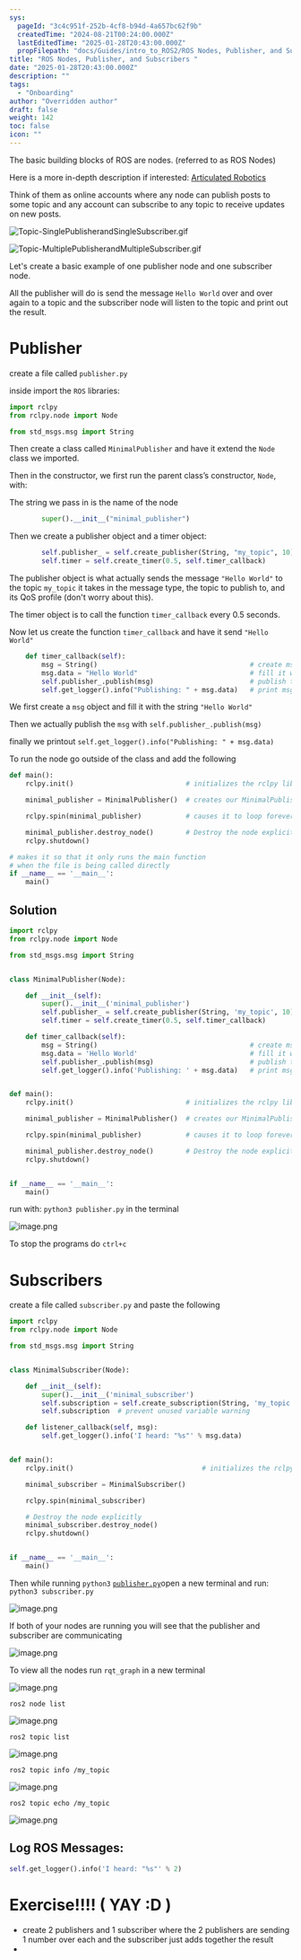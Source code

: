 ```yaml
---
sys:
  pageId: "3c4c951f-252b-4cf8-b94d-4a657bc62f9b"
  createdTime: "2024-08-21T00:24:00.000Z"
  lastEditedTime: "2025-01-28T20:43:00.000Z"
  propFilepath: "docs/Guides/intro_to_ROS2/ROS Nodes, Publisher, and Subscribers .md"
title: "ROS Nodes, Publisher, and Subscribers "
date: "2025-01-28T20:43:00.000Z"
description: ""
tags:
  - "Onboarding"
author: "Overridden author"
draft: false
weight: 142
toc: false
icon: ""
---
```


The basic building blocks of ROS are nodes. (referred to as ROS Nodes)

Here is a more in-depth description if interested: [Articulated Robotics](https://articulatedrobotics.xyz/tutorials/ready-for-ros/ros-overview#2-nodes)

Think of them as online accounts where any node can publish posts to some topic and any account can subscribe to any topic to receive updates on new posts.

![Topic-SinglePublisherandSingleSubscriber.gif](https://docs.ros.org/en/humble/_images/Topic-SinglePublisherandSingleSubscriber.gif)

![Topic-MultiplePublisherandMultipleSubscriber.gif](https://docs.ros.org/en/humble/_images/Topic-MultiplePublisherandMultipleSubscriber.gif)

Let's create a basic example of one publisher node and one subscriber node.

All the publisher will do is send the message `Hello World` over and over again to a topic and the subscriber node will listen to the topic and print out the result.

# Publisher

create a file called `publisher.py` 

inside import the `ROS` libraries:

```python
import rclpy
from rclpy.node import Node

from std_msgs.msg import String
```

Then create a class called `MinimalPublisher` and have it extend the `Node` class we imported.

Then in the constructor, we first run the parent class’s constructor, `Node`, with:

The string we pass in is the name of the node

```python
        super().__init__("minimal_publisher")
```

Then we create a publisher object and a timer object:

```python
        self.publisher_ = self.create_publisher(String, "my_topic", 10)
        self.timer = self.create_timer(0.5, self.timer_callback)
```

The publisher object is what actually sends the message `"Hello World"` to the topic `my_topic` it takes in the message type, the topic to publish to, and its QoS profile (don't worry about this).

The timer object is to call the function `timer_callback` every 0.5 seconds.

Now let us create the function `timer_callback` and have it send `"Hello World"`

```python
    def timer_callback(self):
        msg = String()                                      # create msg object
        msg.data = "Hello World"                            # fill it with data
        self.publisher_.publish(msg)                        # publish the message
        self.get_logger().info("Publishing: " + msg.data)   # print msg
```

We first create a `msg` object and fill it with the string `"Hello World"`

Then we actually publish the `msg` with `self.publisher_.publish(msg)`

finally we printout `self.get_logger().info("Publishing: " + msg.data)`

To run the node go outside of the class and add the following

```python
def main():
    rclpy.init()                            # initializes the rclpy library

    minimal_publisher = MinimalPublisher()  # creates our MinimalPublisher object

    rclpy.spin(minimal_publisher)           # causes it to loop forever

    minimal_publisher.destroy_node()        # Destroy the node explicitly
    rclpy.shutdown()

# makes it so that it only runs the main function
# when the file is being called directly
if __name__ == '__main__': 
    main()
```

## Solution

```python
import rclpy
from rclpy.node import Node

from std_msgs.msg import String


class MinimalPublisher(Node):

    def __init__(self):
        super().__init__('minimal_publisher')
        self.publisher_ = self.create_publisher(String, 'my_topic', 10)
        self.timer = self.create_timer(0.5, self.timer_callback)

    def timer_callback(self):
        msg = String()                                      # create msg object
        msg.data = 'Hello World'                            # fill it with data
        self.publisher_.publish(msg)                        # publish the message
        self.get_logger().info('Publishing: ' + msg.data)   # print msg


def main():
    rclpy.init()                            # initializes the rclpy library

    minimal_publisher = MinimalPublisher()  # creates our MinimalPublisher object

    rclpy.spin(minimal_publisher)           # causes it to loop forever

    minimal_publisher.destroy_node()        # Destroy the node explicitly
    rclpy.shutdown()


if __name__ == '__main__':
    main()
```

run with: `python3 publisher.py` in the terminal

![image.png](https://prod-files-secure.s3.us-west-2.amazonaws.com/d518164a-d88e-44d1-a4ee-3adb3bd8bce0/9214accb-ad5b-44f1-a31c-b3167c59138b/image.png?X-Amz-Algorithm=AWS4-HMAC-SHA256&X-Amz-Content-Sha256=UNSIGNED-PAYLOAD&X-Amz-Credential=ASIAZI2LB466VEJXWUAX%2F20250309%2Fus-west-2%2Fs3%2Faws4_request&X-Amz-Date=20250309T190136Z&X-Amz-Expires=3600&X-Amz-Security-Token=IQoJb3JpZ2luX2VjEC4aCXVzLXdlc3QtMiJHMEUCIHA8GILwli0RbjPs%2Bhw3t%2F5Q42XWp1%2FcqH6xmgGiCTklAiEAmmMnNVdLLq2g4LFz%2BiKdPklNB%2FTH9UDIC%2BolPrzb%2FHwq%2FwMIdxAAGgw2Mzc0MjMxODM4MDUiDKrOWoPTvmFFl3D7DCrcA3h0VB3OyyeDOYLBx2Re2vmHR%2B4gaXXcLdsJkCCNJKuacpahAbQA4mBGNdnGvA0qcktaNFKMBUgAYq5JdhCJwc8vS3YpZ6dr1yXrX7KP95BJiXSsRdpkS4ww9WV%2BHKAhC70lnn%2FxKUwFs48mzxuZBNUE9AgGxP4Ym6z9tjY%2B56Mrp57KVMne7aFVM6%2Biyum3vutldBAtnLeYuZZ%2BbXv6%2BJowdHtzU%2B6xDFTvx%2BF17G7RZWf7eb2reha3zDKn%2BSecwR3PLN%2F3j%2Bl84yEC8QJnUVZnz%2BifNwL7kmUoABVcizpMzgRbbjaR%2FwuAoKBqJK3YTcQpjIuzJjMD8H8izV5jbhWRaLB3oeQd5rpJjT87uBF0c07tnQ016LBvivGc0b264ZWkE%2BohjaPMtT953aRXi9oXlOSZ%2B%2Fy95YiskG5Hrc%2FKDguXnJSEc1tE6DpTDSdhh8cLHLGl%2BjDqPOf9RWGbglkExl1O6moQxOOD1Rx7DB6wpt8F8MCjHOk8oUHMtmi%2BzaVhbBtPFWC3VZUwh3GVTqm9Ec4sOGLzZQBaTe%2FLe0rSMjoecMSvxTSHgeRz%2FT13JLreRL5XsxOR8pfoCXWtIkcbJvIKXW3o2j5hOFnN1vMlJOPDvOkiBVcCLiJ%2FMPOztr4GOqUB1IGfNibMvYjnTeRrM7VffFYMGwvJ6dbMn2lQ4Bo%2FpdYqR9h5BmGPEY1GAG%2BUEavrpD31ceTuxiqpLyzDsW2r9vqcTOb7BVvVmuv0G8q2Y1y3vv5zeuGY%2B9g0ymEa%2FX%2F6hP90CTi3wbUSjs2bRdfIWMCdOddaD4nmI%2BqkdLHfKPQ7ye8W5CbEltSfUEFv6BOCf3vPdWHO2qEBg%2BM39042tEHr6G%2Ff&X-Amz-Signature=07d9afe2ee7ff36cfdf370d744a20125ebea8892a45b01032313531fc46c1df4&X-Amz-SignedHeaders=host&x-id=GetObject)

To stop the programs do `ctrl+c`

# Subscribers

create a file called `subscriber.py` and paste the following

```python
import rclpy
from rclpy.node import Node

from std_msgs.msg import String


class MinimalSubscriber(Node):

    def __init__(self):
        super().__init__('minimal_subscriber')
        self.subscription = self.create_subscription(String, 'my_topic', self.listener_callback, 10)
        self.subscription  # prevent unused variable warning

    def listener_callback(self, msg):
        self.get_logger().info('I heard: "%s"' % msg.data)


def main():
    rclpy.init()                                # initializes the rclpy library

    minimal_subscriber = MinimalSubscriber()

    rclpy.spin(minimal_subscriber)

    # Destroy the node explicitly
    minimal_subscriber.destroy_node()
    rclpy.shutdown()


if __name__ == '__main__':
    main()
```

Then while running `python3` [`publisher.py`](http://publisher.py/)open a new terminal and run: `python3 subscriber.py` 

![image.png](https://prod-files-secure.s3.us-west-2.amazonaws.com/d518164a-d88e-44d1-a4ee-3adb3bd8bce0/611fccf2-c738-4dbd-94e9-98f209092866/image.png?X-Amz-Algorithm=AWS4-HMAC-SHA256&X-Amz-Content-Sha256=UNSIGNED-PAYLOAD&X-Amz-Credential=ASIAZI2LB466VEJXWUAX%2F20250309%2Fus-west-2%2Fs3%2Faws4_request&X-Amz-Date=20250309T190136Z&X-Amz-Expires=3600&X-Amz-Security-Token=IQoJb3JpZ2luX2VjEC4aCXVzLXdlc3QtMiJHMEUCIHA8GILwli0RbjPs%2Bhw3t%2F5Q42XWp1%2FcqH6xmgGiCTklAiEAmmMnNVdLLq2g4LFz%2BiKdPklNB%2FTH9UDIC%2BolPrzb%2FHwq%2FwMIdxAAGgw2Mzc0MjMxODM4MDUiDKrOWoPTvmFFl3D7DCrcA3h0VB3OyyeDOYLBx2Re2vmHR%2B4gaXXcLdsJkCCNJKuacpahAbQA4mBGNdnGvA0qcktaNFKMBUgAYq5JdhCJwc8vS3YpZ6dr1yXrX7KP95BJiXSsRdpkS4ww9WV%2BHKAhC70lnn%2FxKUwFs48mzxuZBNUE9AgGxP4Ym6z9tjY%2B56Mrp57KVMne7aFVM6%2Biyum3vutldBAtnLeYuZZ%2BbXv6%2BJowdHtzU%2B6xDFTvx%2BF17G7RZWf7eb2reha3zDKn%2BSecwR3PLN%2F3j%2Bl84yEC8QJnUVZnz%2BifNwL7kmUoABVcizpMzgRbbjaR%2FwuAoKBqJK3YTcQpjIuzJjMD8H8izV5jbhWRaLB3oeQd5rpJjT87uBF0c07tnQ016LBvivGc0b264ZWkE%2BohjaPMtT953aRXi9oXlOSZ%2B%2Fy95YiskG5Hrc%2FKDguXnJSEc1tE6DpTDSdhh8cLHLGl%2BjDqPOf9RWGbglkExl1O6moQxOOD1Rx7DB6wpt8F8MCjHOk8oUHMtmi%2BzaVhbBtPFWC3VZUwh3GVTqm9Ec4sOGLzZQBaTe%2FLe0rSMjoecMSvxTSHgeRz%2FT13JLreRL5XsxOR8pfoCXWtIkcbJvIKXW3o2j5hOFnN1vMlJOPDvOkiBVcCLiJ%2FMPOztr4GOqUB1IGfNibMvYjnTeRrM7VffFYMGwvJ6dbMn2lQ4Bo%2FpdYqR9h5BmGPEY1GAG%2BUEavrpD31ceTuxiqpLyzDsW2r9vqcTOb7BVvVmuv0G8q2Y1y3vv5zeuGY%2B9g0ymEa%2FX%2F6hP90CTi3wbUSjs2bRdfIWMCdOddaD4nmI%2BqkdLHfKPQ7ye8W5CbEltSfUEFv6BOCf3vPdWHO2qEBg%2BM39042tEHr6G%2Ff&X-Amz-Signature=72eb460a31a120ea0800eb5cbd3a50e59f0e19de05333a125c535509a21b3af5&X-Amz-SignedHeaders=host&x-id=GetObject)

If both of your nodes are running you will see that the publisher and subscriber are communicating

![image.png](https://prod-files-secure.s3.us-west-2.amazonaws.com/d518164a-d88e-44d1-a4ee-3adb3bd8bce0/eea428b5-1cf0-43bb-a30b-81cbaf6c5c78/image.png?X-Amz-Algorithm=AWS4-HMAC-SHA256&X-Amz-Content-Sha256=UNSIGNED-PAYLOAD&X-Amz-Credential=ASIAZI2LB466VEJXWUAX%2F20250309%2Fus-west-2%2Fs3%2Faws4_request&X-Amz-Date=20250309T190135Z&X-Amz-Expires=3600&X-Amz-Security-Token=IQoJb3JpZ2luX2VjEC4aCXVzLXdlc3QtMiJHMEUCIHA8GILwli0RbjPs%2Bhw3t%2F5Q42XWp1%2FcqH6xmgGiCTklAiEAmmMnNVdLLq2g4LFz%2BiKdPklNB%2FTH9UDIC%2BolPrzb%2FHwq%2FwMIdxAAGgw2Mzc0MjMxODM4MDUiDKrOWoPTvmFFl3D7DCrcA3h0VB3OyyeDOYLBx2Re2vmHR%2B4gaXXcLdsJkCCNJKuacpahAbQA4mBGNdnGvA0qcktaNFKMBUgAYq5JdhCJwc8vS3YpZ6dr1yXrX7KP95BJiXSsRdpkS4ww9WV%2BHKAhC70lnn%2FxKUwFs48mzxuZBNUE9AgGxP4Ym6z9tjY%2B56Mrp57KVMne7aFVM6%2Biyum3vutldBAtnLeYuZZ%2BbXv6%2BJowdHtzU%2B6xDFTvx%2BF17G7RZWf7eb2reha3zDKn%2BSecwR3PLN%2F3j%2Bl84yEC8QJnUVZnz%2BifNwL7kmUoABVcizpMzgRbbjaR%2FwuAoKBqJK3YTcQpjIuzJjMD8H8izV5jbhWRaLB3oeQd5rpJjT87uBF0c07tnQ016LBvivGc0b264ZWkE%2BohjaPMtT953aRXi9oXlOSZ%2B%2Fy95YiskG5Hrc%2FKDguXnJSEc1tE6DpTDSdhh8cLHLGl%2BjDqPOf9RWGbglkExl1O6moQxOOD1Rx7DB6wpt8F8MCjHOk8oUHMtmi%2BzaVhbBtPFWC3VZUwh3GVTqm9Ec4sOGLzZQBaTe%2FLe0rSMjoecMSvxTSHgeRz%2FT13JLreRL5XsxOR8pfoCXWtIkcbJvIKXW3o2j5hOFnN1vMlJOPDvOkiBVcCLiJ%2FMPOztr4GOqUB1IGfNibMvYjnTeRrM7VffFYMGwvJ6dbMn2lQ4Bo%2FpdYqR9h5BmGPEY1GAG%2BUEavrpD31ceTuxiqpLyzDsW2r9vqcTOb7BVvVmuv0G8q2Y1y3vv5zeuGY%2B9g0ymEa%2FX%2F6hP90CTi3wbUSjs2bRdfIWMCdOddaD4nmI%2BqkdLHfKPQ7ye8W5CbEltSfUEFv6BOCf3vPdWHO2qEBg%2BM39042tEHr6G%2Ff&X-Amz-Signature=d4c84b1c05b372600fcf51dde1c56c34aeb70288af5db8a03373f043eb17f261&X-Amz-SignedHeaders=host&x-id=GetObject)

To view all the nodes run `rqt_graph` in a new terminal

![image.png](https://prod-files-secure.s3.us-west-2.amazonaws.com/d518164a-d88e-44d1-a4ee-3adb3bd8bce0/1d98e964-4318-4d62-b5c4-8c8f78368598/image.png?X-Amz-Algorithm=AWS4-HMAC-SHA256&X-Amz-Content-Sha256=UNSIGNED-PAYLOAD&X-Amz-Credential=ASIAZI2LB466VEJXWUAX%2F20250309%2Fus-west-2%2Fs3%2Faws4_request&X-Amz-Date=20250309T190136Z&X-Amz-Expires=3600&X-Amz-Security-Token=IQoJb3JpZ2luX2VjEC4aCXVzLXdlc3QtMiJHMEUCIHA8GILwli0RbjPs%2Bhw3t%2F5Q42XWp1%2FcqH6xmgGiCTklAiEAmmMnNVdLLq2g4LFz%2BiKdPklNB%2FTH9UDIC%2BolPrzb%2FHwq%2FwMIdxAAGgw2Mzc0MjMxODM4MDUiDKrOWoPTvmFFl3D7DCrcA3h0VB3OyyeDOYLBx2Re2vmHR%2B4gaXXcLdsJkCCNJKuacpahAbQA4mBGNdnGvA0qcktaNFKMBUgAYq5JdhCJwc8vS3YpZ6dr1yXrX7KP95BJiXSsRdpkS4ww9WV%2BHKAhC70lnn%2FxKUwFs48mzxuZBNUE9AgGxP4Ym6z9tjY%2B56Mrp57KVMne7aFVM6%2Biyum3vutldBAtnLeYuZZ%2BbXv6%2BJowdHtzU%2B6xDFTvx%2BF17G7RZWf7eb2reha3zDKn%2BSecwR3PLN%2F3j%2Bl84yEC8QJnUVZnz%2BifNwL7kmUoABVcizpMzgRbbjaR%2FwuAoKBqJK3YTcQpjIuzJjMD8H8izV5jbhWRaLB3oeQd5rpJjT87uBF0c07tnQ016LBvivGc0b264ZWkE%2BohjaPMtT953aRXi9oXlOSZ%2B%2Fy95YiskG5Hrc%2FKDguXnJSEc1tE6DpTDSdhh8cLHLGl%2BjDqPOf9RWGbglkExl1O6moQxOOD1Rx7DB6wpt8F8MCjHOk8oUHMtmi%2BzaVhbBtPFWC3VZUwh3GVTqm9Ec4sOGLzZQBaTe%2FLe0rSMjoecMSvxTSHgeRz%2FT13JLreRL5XsxOR8pfoCXWtIkcbJvIKXW3o2j5hOFnN1vMlJOPDvOkiBVcCLiJ%2FMPOztr4GOqUB1IGfNibMvYjnTeRrM7VffFYMGwvJ6dbMn2lQ4Bo%2FpdYqR9h5BmGPEY1GAG%2BUEavrpD31ceTuxiqpLyzDsW2r9vqcTOb7BVvVmuv0G8q2Y1y3vv5zeuGY%2B9g0ymEa%2FX%2F6hP90CTi3wbUSjs2bRdfIWMCdOddaD4nmI%2BqkdLHfKPQ7ye8W5CbEltSfUEFv6BOCf3vPdWHO2qEBg%2BM39042tEHr6G%2Ff&X-Amz-Signature=8aa7241044b972ade2355d3e14560ab5cc0630709a6d8ddd246c4d68c47cad4e&X-Amz-SignedHeaders=host&x-id=GetObject)

`ros2 node list`

![image.png](https://prod-files-secure.s3.us-west-2.amazonaws.com/d518164a-d88e-44d1-a4ee-3adb3bd8bce0/680ac8cf-e6d9-4164-9ece-5b9a6fccffee/image.png?X-Amz-Algorithm=AWS4-HMAC-SHA256&X-Amz-Content-Sha256=UNSIGNED-PAYLOAD&X-Amz-Credential=ASIAZI2LB466VEJXWUAX%2F20250309%2Fus-west-2%2Fs3%2Faws4_request&X-Amz-Date=20250309T190135Z&X-Amz-Expires=3600&X-Amz-Security-Token=IQoJb3JpZ2luX2VjEC4aCXVzLXdlc3QtMiJHMEUCIHA8GILwli0RbjPs%2Bhw3t%2F5Q42XWp1%2FcqH6xmgGiCTklAiEAmmMnNVdLLq2g4LFz%2BiKdPklNB%2FTH9UDIC%2BolPrzb%2FHwq%2FwMIdxAAGgw2Mzc0MjMxODM4MDUiDKrOWoPTvmFFl3D7DCrcA3h0VB3OyyeDOYLBx2Re2vmHR%2B4gaXXcLdsJkCCNJKuacpahAbQA4mBGNdnGvA0qcktaNFKMBUgAYq5JdhCJwc8vS3YpZ6dr1yXrX7KP95BJiXSsRdpkS4ww9WV%2BHKAhC70lnn%2FxKUwFs48mzxuZBNUE9AgGxP4Ym6z9tjY%2B56Mrp57KVMne7aFVM6%2Biyum3vutldBAtnLeYuZZ%2BbXv6%2BJowdHtzU%2B6xDFTvx%2BF17G7RZWf7eb2reha3zDKn%2BSecwR3PLN%2F3j%2Bl84yEC8QJnUVZnz%2BifNwL7kmUoABVcizpMzgRbbjaR%2FwuAoKBqJK3YTcQpjIuzJjMD8H8izV5jbhWRaLB3oeQd5rpJjT87uBF0c07tnQ016LBvivGc0b264ZWkE%2BohjaPMtT953aRXi9oXlOSZ%2B%2Fy95YiskG5Hrc%2FKDguXnJSEc1tE6DpTDSdhh8cLHLGl%2BjDqPOf9RWGbglkExl1O6moQxOOD1Rx7DB6wpt8F8MCjHOk8oUHMtmi%2BzaVhbBtPFWC3VZUwh3GVTqm9Ec4sOGLzZQBaTe%2FLe0rSMjoecMSvxTSHgeRz%2FT13JLreRL5XsxOR8pfoCXWtIkcbJvIKXW3o2j5hOFnN1vMlJOPDvOkiBVcCLiJ%2FMPOztr4GOqUB1IGfNibMvYjnTeRrM7VffFYMGwvJ6dbMn2lQ4Bo%2FpdYqR9h5BmGPEY1GAG%2BUEavrpD31ceTuxiqpLyzDsW2r9vqcTOb7BVvVmuv0G8q2Y1y3vv5zeuGY%2B9g0ymEa%2FX%2F6hP90CTi3wbUSjs2bRdfIWMCdOddaD4nmI%2BqkdLHfKPQ7ye8W5CbEltSfUEFv6BOCf3vPdWHO2qEBg%2BM39042tEHr6G%2Ff&X-Amz-Signature=b1accc68b913b96c4f859d386ce3761bba734b41edb762edad13d25d97055ee8&X-Amz-SignedHeaders=host&x-id=GetObject)

`ros2 topic list`

![image.png](https://prod-files-secure.s3.us-west-2.amazonaws.com/d518164a-d88e-44d1-a4ee-3adb3bd8bce0/eee2ebe1-27ef-4a4a-96fb-2ca54126fb29/image.png?X-Amz-Algorithm=AWS4-HMAC-SHA256&X-Amz-Content-Sha256=UNSIGNED-PAYLOAD&X-Amz-Credential=ASIAZI2LB466VEJXWUAX%2F20250309%2Fus-west-2%2Fs3%2Faws4_request&X-Amz-Date=20250309T190136Z&X-Amz-Expires=3600&X-Amz-Security-Token=IQoJb3JpZ2luX2VjEC4aCXVzLXdlc3QtMiJHMEUCIHA8GILwli0RbjPs%2Bhw3t%2F5Q42XWp1%2FcqH6xmgGiCTklAiEAmmMnNVdLLq2g4LFz%2BiKdPklNB%2FTH9UDIC%2BolPrzb%2FHwq%2FwMIdxAAGgw2Mzc0MjMxODM4MDUiDKrOWoPTvmFFl3D7DCrcA3h0VB3OyyeDOYLBx2Re2vmHR%2B4gaXXcLdsJkCCNJKuacpahAbQA4mBGNdnGvA0qcktaNFKMBUgAYq5JdhCJwc8vS3YpZ6dr1yXrX7KP95BJiXSsRdpkS4ww9WV%2BHKAhC70lnn%2FxKUwFs48mzxuZBNUE9AgGxP4Ym6z9tjY%2B56Mrp57KVMne7aFVM6%2Biyum3vutldBAtnLeYuZZ%2BbXv6%2BJowdHtzU%2B6xDFTvx%2BF17G7RZWf7eb2reha3zDKn%2BSecwR3PLN%2F3j%2Bl84yEC8QJnUVZnz%2BifNwL7kmUoABVcizpMzgRbbjaR%2FwuAoKBqJK3YTcQpjIuzJjMD8H8izV5jbhWRaLB3oeQd5rpJjT87uBF0c07tnQ016LBvivGc0b264ZWkE%2BohjaPMtT953aRXi9oXlOSZ%2B%2Fy95YiskG5Hrc%2FKDguXnJSEc1tE6DpTDSdhh8cLHLGl%2BjDqPOf9RWGbglkExl1O6moQxOOD1Rx7DB6wpt8F8MCjHOk8oUHMtmi%2BzaVhbBtPFWC3VZUwh3GVTqm9Ec4sOGLzZQBaTe%2FLe0rSMjoecMSvxTSHgeRz%2FT13JLreRL5XsxOR8pfoCXWtIkcbJvIKXW3o2j5hOFnN1vMlJOPDvOkiBVcCLiJ%2FMPOztr4GOqUB1IGfNibMvYjnTeRrM7VffFYMGwvJ6dbMn2lQ4Bo%2FpdYqR9h5BmGPEY1GAG%2BUEavrpD31ceTuxiqpLyzDsW2r9vqcTOb7BVvVmuv0G8q2Y1y3vv5zeuGY%2B9g0ymEa%2FX%2F6hP90CTi3wbUSjs2bRdfIWMCdOddaD4nmI%2BqkdLHfKPQ7ye8W5CbEltSfUEFv6BOCf3vPdWHO2qEBg%2BM39042tEHr6G%2Ff&X-Amz-Signature=c4a8eaf2fdfe1e325cf2b104610c516e2764a0c6d66052d7dc9489ea270137d0&X-Amz-SignedHeaders=host&x-id=GetObject)

`ros2 topic info /my_topic`

![image.png](https://prod-files-secure.s3.us-west-2.amazonaws.com/d518164a-d88e-44d1-a4ee-3adb3bd8bce0/6288ef12-cb9e-406f-b9eb-65feed3a9011/image.png?X-Amz-Algorithm=AWS4-HMAC-SHA256&X-Amz-Content-Sha256=UNSIGNED-PAYLOAD&X-Amz-Credential=ASIAZI2LB466VEJXWUAX%2F20250309%2Fus-west-2%2Fs3%2Faws4_request&X-Amz-Date=20250309T190136Z&X-Amz-Expires=3600&X-Amz-Security-Token=IQoJb3JpZ2luX2VjEC4aCXVzLXdlc3QtMiJHMEUCIHA8GILwli0RbjPs%2Bhw3t%2F5Q42XWp1%2FcqH6xmgGiCTklAiEAmmMnNVdLLq2g4LFz%2BiKdPklNB%2FTH9UDIC%2BolPrzb%2FHwq%2FwMIdxAAGgw2Mzc0MjMxODM4MDUiDKrOWoPTvmFFl3D7DCrcA3h0VB3OyyeDOYLBx2Re2vmHR%2B4gaXXcLdsJkCCNJKuacpahAbQA4mBGNdnGvA0qcktaNFKMBUgAYq5JdhCJwc8vS3YpZ6dr1yXrX7KP95BJiXSsRdpkS4ww9WV%2BHKAhC70lnn%2FxKUwFs48mzxuZBNUE9AgGxP4Ym6z9tjY%2B56Mrp57KVMne7aFVM6%2Biyum3vutldBAtnLeYuZZ%2BbXv6%2BJowdHtzU%2B6xDFTvx%2BF17G7RZWf7eb2reha3zDKn%2BSecwR3PLN%2F3j%2Bl84yEC8QJnUVZnz%2BifNwL7kmUoABVcizpMzgRbbjaR%2FwuAoKBqJK3YTcQpjIuzJjMD8H8izV5jbhWRaLB3oeQd5rpJjT87uBF0c07tnQ016LBvivGc0b264ZWkE%2BohjaPMtT953aRXi9oXlOSZ%2B%2Fy95YiskG5Hrc%2FKDguXnJSEc1tE6DpTDSdhh8cLHLGl%2BjDqPOf9RWGbglkExl1O6moQxOOD1Rx7DB6wpt8F8MCjHOk8oUHMtmi%2BzaVhbBtPFWC3VZUwh3GVTqm9Ec4sOGLzZQBaTe%2FLe0rSMjoecMSvxTSHgeRz%2FT13JLreRL5XsxOR8pfoCXWtIkcbJvIKXW3o2j5hOFnN1vMlJOPDvOkiBVcCLiJ%2FMPOztr4GOqUB1IGfNibMvYjnTeRrM7VffFYMGwvJ6dbMn2lQ4Bo%2FpdYqR9h5BmGPEY1GAG%2BUEavrpD31ceTuxiqpLyzDsW2r9vqcTOb7BVvVmuv0G8q2Y1y3vv5zeuGY%2B9g0ymEa%2FX%2F6hP90CTi3wbUSjs2bRdfIWMCdOddaD4nmI%2BqkdLHfKPQ7ye8W5CbEltSfUEFv6BOCf3vPdWHO2qEBg%2BM39042tEHr6G%2Ff&X-Amz-Signature=cb6844b918ca8b93d6e46e25e65187141c69fea903d904aec3ec152a6531d1d3&X-Amz-SignedHeaders=host&x-id=GetObject)

`ros2 topic echo /my_topic`

![image.png](https://prod-files-secure.s3.us-west-2.amazonaws.com/d518164a-d88e-44d1-a4ee-3adb3bd8bce0/0a6fcb4d-422d-4a6c-a803-749ef4adf2c6/image.png?X-Amz-Algorithm=AWS4-HMAC-SHA256&X-Amz-Content-Sha256=UNSIGNED-PAYLOAD&X-Amz-Credential=ASIAZI2LB466VEJXWUAX%2F20250309%2Fus-west-2%2Fs3%2Faws4_request&X-Amz-Date=20250309T190135Z&X-Amz-Expires=3600&X-Amz-Security-Token=IQoJb3JpZ2luX2VjEC4aCXVzLXdlc3QtMiJHMEUCIHA8GILwli0RbjPs%2Bhw3t%2F5Q42XWp1%2FcqH6xmgGiCTklAiEAmmMnNVdLLq2g4LFz%2BiKdPklNB%2FTH9UDIC%2BolPrzb%2FHwq%2FwMIdxAAGgw2Mzc0MjMxODM4MDUiDKrOWoPTvmFFl3D7DCrcA3h0VB3OyyeDOYLBx2Re2vmHR%2B4gaXXcLdsJkCCNJKuacpahAbQA4mBGNdnGvA0qcktaNFKMBUgAYq5JdhCJwc8vS3YpZ6dr1yXrX7KP95BJiXSsRdpkS4ww9WV%2BHKAhC70lnn%2FxKUwFs48mzxuZBNUE9AgGxP4Ym6z9tjY%2B56Mrp57KVMne7aFVM6%2Biyum3vutldBAtnLeYuZZ%2BbXv6%2BJowdHtzU%2B6xDFTvx%2BF17G7RZWf7eb2reha3zDKn%2BSecwR3PLN%2F3j%2Bl84yEC8QJnUVZnz%2BifNwL7kmUoABVcizpMzgRbbjaR%2FwuAoKBqJK3YTcQpjIuzJjMD8H8izV5jbhWRaLB3oeQd5rpJjT87uBF0c07tnQ016LBvivGc0b264ZWkE%2BohjaPMtT953aRXi9oXlOSZ%2B%2Fy95YiskG5Hrc%2FKDguXnJSEc1tE6DpTDSdhh8cLHLGl%2BjDqPOf9RWGbglkExl1O6moQxOOD1Rx7DB6wpt8F8MCjHOk8oUHMtmi%2BzaVhbBtPFWC3VZUwh3GVTqm9Ec4sOGLzZQBaTe%2FLe0rSMjoecMSvxTSHgeRz%2FT13JLreRL5XsxOR8pfoCXWtIkcbJvIKXW3o2j5hOFnN1vMlJOPDvOkiBVcCLiJ%2FMPOztr4GOqUB1IGfNibMvYjnTeRrM7VffFYMGwvJ6dbMn2lQ4Bo%2FpdYqR9h5BmGPEY1GAG%2BUEavrpD31ceTuxiqpLyzDsW2r9vqcTOb7BVvVmuv0G8q2Y1y3vv5zeuGY%2B9g0ymEa%2FX%2F6hP90CTi3wbUSjs2bRdfIWMCdOddaD4nmI%2BqkdLHfKPQ7ye8W5CbEltSfUEFv6BOCf3vPdWHO2qEBg%2BM39042tEHr6G%2Ff&X-Amz-Signature=1dfcf5088d9190d925656d43a34183031e9ee25347526b7f926fb4c0abeae16f&X-Amz-SignedHeaders=host&x-id=GetObject)

## Log ROS Messages:

```python
self.get_logger().info('I heard: "%s"' % 2)
```

# Exercise!!!! ( YAY :D )

- create 2 publishers and 1 subscriber where the 2 publishers are sending 1 number over each and the subscriber just adds together the result
- 

